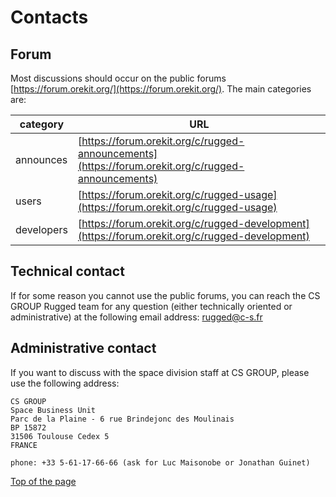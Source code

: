 <!--- Copyright 2013-2020 CS GROUP
  Licensed under the Apache License, Version 2.0 (the "License");
  you may not use this file except in compliance with the License.
  You may obtain a copy of the License at
  
    http://www.apache.org/licenses/LICENSE-2.0
  
  Unless required by applicable law or agreed to in writing, software
  distributed under the License is distributed on an "AS IS" BASIS,
  WITHOUT WARRANTIES OR CONDITIONS OF ANY KIND, either express or implied.
  See the License for the specific language governing permissions and
  limitations under the License.
-->

<a name="top"></a>

# Contacts

## Forum

Most discussions should occur on the public forums [https://forum.orekit.org/](https://forum.orekit.org/).
The main categories are:

|   category    |                                     URL                                                            |
|---------------|----------------------------------------------------------------------------------------------------|
|  announces    | [https://forum.orekit.org/c/rugged-announcements](https://forum.orekit.org/c/rugged-announcements) |
|     users     | [https://forum.orekit.org/c/rugged-usage](https://forum.orekit.org/c/rugged-usage)                 |
|   developers  | [https://forum.orekit.org/c/rugged-development](https://forum.orekit.org/c/rugged-development)    |

## Technical contact

If for some reason you cannot use the public forums, you can reach the CS
GROUP Rugged team for any question (either technically
oriented or administrative) at the following email address:
[rugged@c-s.fr](mailto:rugged@c-s.fr)

## Administrative contact

If you want to discuss with the space division staff at CS GROUP,
please use the following address:

    CS GROUP
    Space Business Unit
    Parc de la Plaine - 6 rue Brindejonc des Moulinais
    BP 15872
    31506 Toulouse Cedex 5
    FRANCE

    phone: +33 5-61-17-66-66 (ask for Luc Maisonobe or Jonathan Guinet)


[Top of the page](#top)
    
